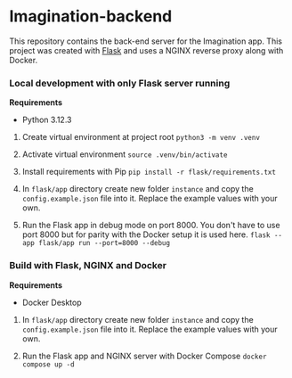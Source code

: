 # Imagination-backend

This repository contains the back-end server for the Imagination app. This project was created with [Flask](https://flask.palletsprojects.com/en/3.0.x/) and uses a NGINX reverse proxy along with Docker.

### Local development with only Flask server running

**Requirements**
- Python 3.12.3

1. Create virtual environment at project root
```python3 -m venv .venv```

2. Activate virtual environment
```source .venv/bin/activate```

3. Install requirements with Pip
```pip install -r flask/requirements.txt```

4. In ```flask/app``` directory create new folder ```instance``` and copy the ```config.example.json``` file into it. Replace the example values with your own.

5. Run the Flask app in debug mode on port 8000. You don't have to use port 8000 but for parity with the Docker setup it is used here.
```flask --app flask/app run --port=8000 --debug```

### Build with Flask, NGINX and Docker

**Requirements**
- Docker Desktop

1. In ```flask/app``` directory create new folder ```instance``` and copy the ```config.example.json``` file into it. Replace the example values with your own.

2. Run the Flask app and NGINX server with Docker Compose
```docker compose up -d```